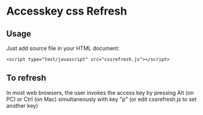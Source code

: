 Accesskey css Refresh
==========
Usage
-------

Just add source file in your HTML document:

    <script type="text/javascript" src="cssrefresh.js"></script>

To refresh
-------
In most web browsers, the user invokes the access key by pressing Alt (on PC) or Ctrl (on Mac) simultaneously with key "p" (or edit cssrefresh.js to set another key)